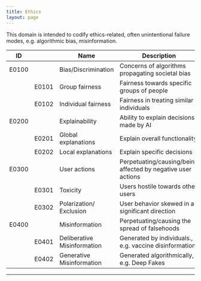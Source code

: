 ```yaml
---
title: Ethics
layout: page
---
```


This domain is intended to codify ethics-related, often unintentional failure modes, e.g. algorithmic bias, misinformation.

| ID | | Name | Description |
|---|---|---|---|
| E0100 | | Bias/Discrimination | Concerns of algorithms propagating societal bias |
| | E0101 | Group fairness | Fairness towards specific groups of people |
| | E0102 | Individual fairness | Fairness in treating similar individuals |
| E0200 | | Explainability | Ability to explain decisions made by AI |
| | E0201 | Global explanations | Explain overall functionality |
| | E0202 | Local explanations | Explain specific decisions |
| E0300 | | User actions | Perpetuating/causing/being affected by negative user actions |
| | E0301 | Toxicity | Users hostile towards other users |
| | E0302 | Polarization/ Exclusion | User behavior skewed in a significant direction |
| E0400 | | Misinformation | Perpetuating/causing the spread of falsehoods |
| | E0401 | Deliberative Misinformation | Generated by individuals., e.g. vaccine disinformation |
| | E0402 | Generative Misinformation | Generated algorithmically, e.g. Deep Fakes |
---